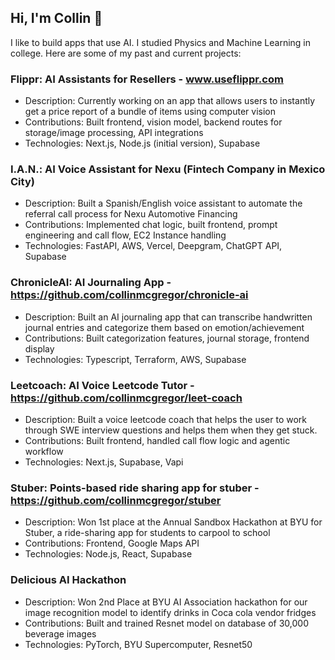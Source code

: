 ## Hi, I'm Collin 👋 

I like to build apps that use AI. I studied Physics and Machine Learning in college. Here are some of my past and current projects:

### Flippr: AI Assistants for Resellers - www.useflippr.com
- Description: Currently working on an app that allows users to instantly get a price report of a bundle of items using computer vision
- Contributions: Built frontend, vision model, backend routes for storage/image processing, API integrations
- Technologies: Next.js, Node.js (initial version), Supabase

### I.A.N.: AI Voice Assistant for Nexu (Fintech Company in Mexico City) 
- Description: Built a Spanish/English voice assistant to automate the referral call process for Nexu Automotive Financing
- Contributions: Implemented chat logic, built frontend, prompt engineering and call flow, EC2 Instance handling
- Technologies: FastAPI, AWS, Vercel, Deepgram, ChatGPT API, Supabase

### ChronicleAI: AI Journaling App - https://github.com/collinmcgregor/chronicle-ai
- Description: Built an AI journaling app that can transcribe handwritten journal entries and categorize them based on emotion/achievement
- Contributions: Built categorization features, journal storage, frontend display
- Technologies: Typescript, Terraform, AWS, Supabase

### Leetcoach: AI Voice Leetcode Tutor - https://github.com/collinmcgregor/leet-coach
- Description: Built a voice leetcode coach that helps the user to work through SWE interview questions and helps them when they get stuck.
- Contributions: Built frontend, handled call flow logic and agentic workflow
- Technologies: Next.js, Supabase, Vapi

### Stuber: Points-based ride sharing app for stuber - https://github.com/collinmcgregor/stuber
- Description: Won 1st place at the Annual Sandbox Hackathon at BYU for Stuber, a ride-sharing app for students to carpool to school
- Contributions: Frontend, Google Maps API
- Technologies: Node.js, React, Supabase

### Delicious AI Hackathon 
- Description: Won 2nd Place at BYU AI Association hackathon for our image recognition model to identify drinks in Coca cola vendor fridges
- Contributions: Built and trained Resnet model on database of 30,000 beverage images
- Technologies: PyTorch, BYU Supercomputer, Resnet50
<!--
**collinmcgregor/collinmcgregor** is a ✨ _special_ ✨ repository because its `README.md` (this file) appears on your GitHub profile.

Here are some ideas to get you started:

- 🔭 I’m currently working on ...
- 🌱 I’m currently learning ...
- 👯 I’m looking to collaborate on ...
- 🤔 I’m looking for help with ...
- 💬 Ask me about ...
- 📫 How to reach me: ...
- 😄 Pronouns: ...
- ⚡ Fun fact: ...
-->
